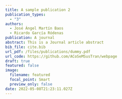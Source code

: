 ```yaml
---
title: A sample publication 2
publication_types:
  - "3"
authors:
  - José Ángel Martín Baos
  - Ricardo García Ródenas
publication: A journal
abstract: This is a Journal article abstract
bib_file: cite.bib
url_pdf: /files/publications/dummy.pdf
url_code: https://github.com/ACoSeMSusTran/webpage
draft: true
featured: false
image:
  filename: featured
  focal_point: Smart
  preview_only: false
date: 2022-05-08T21:23:11.027Z
---
```

